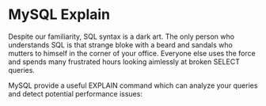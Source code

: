 MySQL Explain
=================

Despite our familiarity, SQL syntax is a dark art. The only person who understands SQL is that strange bloke with a beard and sandals who mutters to himself in the corner of your office. Everyone else uses the force and spends many frustrated hours looking aimlessly at broken SELECT queries.

MySQL provide a useful EXPLAIN command which can analyze your queries and detect potential performance issues:

